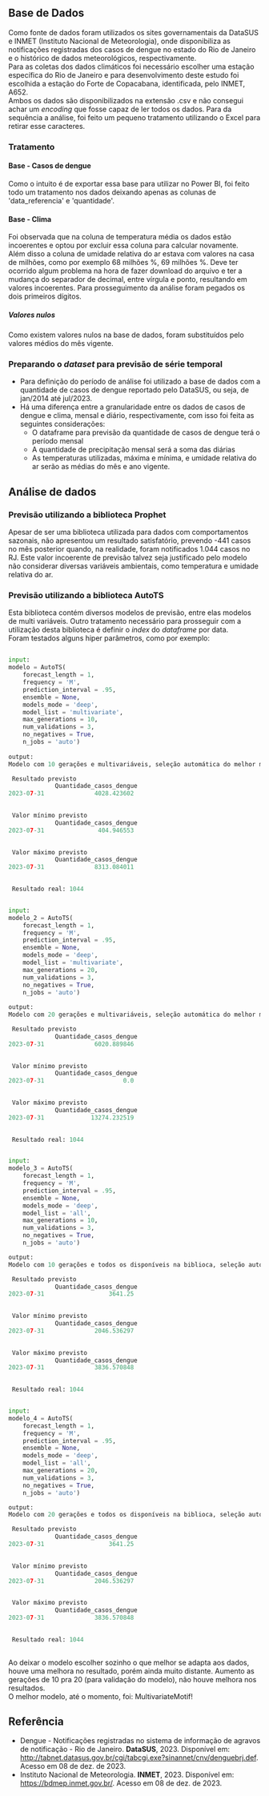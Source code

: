 ## Base de Dados
Como fonte de dados foram utilizados os sites governamentais da DataSUS e INMET (Instituto Nacional de Meteorologia), onde disponibiliza as notificações registradas dos casos de dengue no estado do Rio de Janeiro e o histórico de dados meteorológicos, respectivamente.  
Para as coletas dos dados climáticos foi necessário escolher uma estação específica do Rio de Janeiro e para desenvolvimento deste estudo foi escolhida a estação do Forte de Copacabana, identificada, pelo INMET, A652.  
Ambos os dados são disponibilizados na extensão .csv e não consegui achar um *encoding* que fosse capaz de ler todos os dados. Para da sequência a análise, foi feito um pequeno tratamento utilizando o Excel para retirar esse caracteres.  

### Tratamento
#### Base - Casos de dengue
Como o intuito é de exportar essa base para utilizar no Power BI, foi feito todo um tratamento nos dados deixando apenas as colunas de 'data_referencia' e 'quantidade'.

#### Base - Clima
Foi observada que na coluna de temperatura média os dados estão incoerentes e optou por excluir essa coluna para calcular novamente.  
Além disso a coluna de umidade relativa do ar estava com valores na casa de milhões, como por exemplo 68 milhões %, 69 milhões %. Deve ter ocorrido algum problema na hora de fazer download do arquivo e ter a mudança do separador de decimal, entre vírgula e ponto, resultando em valores incoerentes. Para prosseguimento da análise foram pegados os dois primeiros dígitos.

##### Valores nulos
Como existem valores nulos na base de dados, foram substituídos pelo valores médios do mês vigente.

### Preparando o *dataset* para previsão de série temporal
- Para definição do período de análise foi utilizado a base de dados com a quantidade de casos de dengue reportado pelo DataSUS, ou seja, de jan/2014 até jul/2023.  
- Há uma diferença entre a granularidade entre os dados de casos de dengue e clima, mensal e diário, respectivamente, com isso foi feita as seguintes considerações:
	+ O dataframe para previsão da quantidade de casos de dengue terá o período mensal
	+ A quantidade de precipitação mensal será a soma das diárias
	+ As temperaturas utilizadas, máxima e mínima, e umidade relativa do ar serão as médias do mês e ano vigente.

## Análise de dados
### Previsão utilizando a biblioteca Prophet
Apesar de ser uma biblioteca utilizada para dados com comportamentos sazonais, não apresentou um resultado satisfatório, prevendo -441 casos no mês posterior quando, na realidade, foram notificados 1.044 casos no RJ. Este valor incoerente de previsão talvez seja justificado pelo modelo não considerar diversas variáveis ambientais, como temperatura e umidade relativa do ar.  

### Previsão utilizando a biblioteca AutoTS
Esta biblioteca contém diversos modelos de previsão, entre elas modelos de multi variáveis. Outro tratamento necessário para prosseguir com a utilização desta biblioteca é definir o *index* do *dataframe* por data.  
Foram testados alguns hiper parâmetros, como por exemplo:

```Python

input:
modelo = AutoTS(
    forecast_length = 1,
    frequency = 'M',
    prediction_interval = .95,
    ensemble = None,
    models_mode = 'deep',
    model_list = 'multivariate',
    max_generations = 10,
    num_validations = 3,
    no_negatives = True,
    n_jobs = 'auto')
    
output:
Modelo com 10 gerações e multivariáveis, seleção automática do melhor modelo

 Resultado previsto 
             Quantidade_casos_dengue
2023-07-31              4028.423602

 
 Valor mínimo previsto 
             Quantidade_casos_dengue
2023-07-31               404.946553

 
 Valor máximo previsto 
             Quantidade_casos_dengue
2023-07-31              8313.084011

 
 Resultado real: 1044
```

```Python

input:
modelo_2 = AutoTS(
    forecast_length = 1,
    frequency = 'M',
    prediction_interval = .95,
    ensemble = None,
    models_mode = 'deep',
    model_list = 'multivariate',
    max_generations = 20,
    num_validations = 3,
    no_negatives = True,
    n_jobs = 'auto')
   
output:
Modelo com 20 gerações e multivariáveis, seleção automática do melhor modelo

 Resultado previsto 
             Quantidade_casos_dengue
2023-07-31              6020.889846

 
 Valor mínimo previsto 
             Quantidade_casos_dengue
2023-07-31                      0.0

 
 Valor máximo previsto 
             Quantidade_casos_dengue
2023-07-31             13274.232519

 
 Resultado real: 1044
```

```Python

input:
modelo_3 = AutoTS(
    forecast_length = 1,
    frequency = 'M',
    prediction_interval = .95,
    ensemble = None,
    models_mode = 'deep',
    model_list = 'all',
    max_generations = 10,
    num_validations = 3,
    no_negatives = True,
    n_jobs = 'auto')

output:
Modelo com 10 gerações e todos os disponíveis na biblioca, seleção automática do melhor modelo

 Resultado previsto 
             Quantidade_casos_dengue
2023-07-31                  3641.25

 
 Valor mínimo previsto 
             Quantidade_casos_dengue
2023-07-31              2046.536297

 
 Valor máximo previsto 
             Quantidade_casos_dengue
2023-07-31              3836.570848

 
 Resultado real: 1044
```

```Python

input:
modelo_4 = AutoTS(
    forecast_length = 1,
    frequency = 'M',
    prediction_interval = .95,
    ensemble = None,
    models_mode = 'deep',
    model_list = 'all',
    max_generations = 20,
    num_validations = 3,
    no_negatives = True,
    n_jobs = 'auto')

output:
Modelo com 20 gerações e todos os disponíveis na biblioca, seleção automática do melhor modelo

 Resultado previsto 
             Quantidade_casos_dengue
2023-07-31                  3641.25

 
 Valor mínimo previsto 
             Quantidade_casos_dengue
2023-07-31              2046.536297

 
 Valor máximo previsto 
             Quantidade_casos_dengue
2023-07-31              3836.570848

 
 Resultado real: 1044
    
```

Ao deixar o modelo escolher sozinho o que melhor se adapta aos dados, houve uma melhora no resultado, porém ainda muito distante. Aumento as gerações de 10 pra 20 (para validação do modelo), não houve melhora nos resultados.  
O melhor modelo, até o momento, foi: MultivariateMotif!


## Referência
- Dengue - Notificações registradas no sistema de informação de agravos de notificação - Rio de Janeiro. **DataSUS**, 2023. Disponível em: <http://tabnet.datasus.gov.br/cgi/tabcgi.exe?sinannet/cnv/denguebrj.def>. Acesso em 08 de dez. de 2023.
- Instituto Nacional de Meteorologia. **INMET**, 2023. Disponível em: <https://bdmep.inmet.gov.br/>. Acesso em 08 de dez. de 2023.